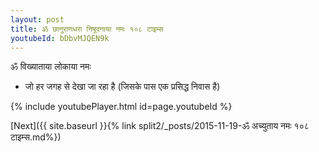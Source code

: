 ```yaml
---
layout: post
title: ॐ छानुराणधरा निषूदनाया नमः १०८ टाइम्स
youtubeId: bDbvMJQEN9k
---
```

 
 
 ॐ विख्याताया लोकाया नमः  
 
 -  जो हर जगह से देखा जा रहा है (जिसके पास एक प्रसिद्ध निवास है) 
 
  
 
  
 
 
 
 
 
 


{% include youtubePlayer.html id=page.youtubeId %}
 
[Next]({{ site.baseurl }}{% link  split2/_posts/2015-11-19-ॐ अच्युताय नमः  १०८ टाइम्स.md%})
 

